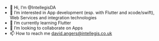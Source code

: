 - 👋 Hi, I’m @IntellegisDA
- 👀 I’m interested in App development (esp. with Flutter and xcode/swift), Web Services and integration technologies
- 🌱 I’m currently learning Flutter
- 💞️ I’m looking to collaborate on Apps
- 📫 How to reach me david.angers@intellegis.co.uk

<!---
IntellegisDA/IntellegisDA is a ✨ special ✨ repository because its `README.md` (this file) appears on your GitHub profile.
You can click the Preview link to take a look at your changes.
--->
